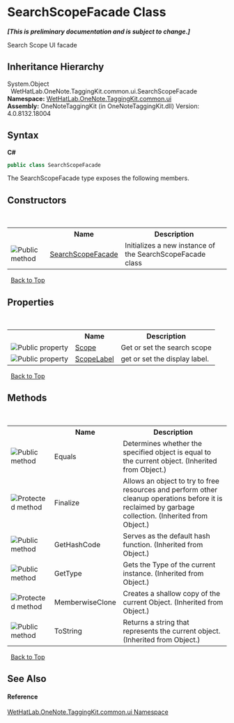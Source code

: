 # SearchScopeFacade Class
 _**\[This is preliminary documentation and is subject to change.\]**_

Search Scope UI facade


## Inheritance Hierarchy
System.Object<br />&nbsp;&nbsp;WetHatLab.OneNote.TaggingKit.common.ui.SearchScopeFacade<br />
**Namespace:**&nbsp;<a href="043a9407-ac38-b3ac-7348-a6090af495ad">WetHatLab.OneNote.TaggingKit.common.ui</a><br />**Assembly:**&nbsp;OneNoteTaggingKit (in OneNoteTaggingKit.dll) Version: 4.0.8132.18004

## Syntax

**C#**<br />
``` C#
public class SearchScopeFacade
```

The SearchScopeFacade type exposes the following members.


## Constructors
&nbsp;<table><tr><th></th><th>Name</th><th>Description</th></tr><tr><td>![Public method](media/pubmethod.gif "Public method")</td><td><a href="18578fcc-a139-1eac-1ed7-218ba90d786d">SearchScopeFacade</a></td><td>
Initializes a new instance of the SearchScopeFacade class</td></tr></table>&nbsp;
<a href="#searchscopefacade-class">Back to Top</a>

## Properties
&nbsp;<table><tr><th></th><th>Name</th><th>Description</th></tr><tr><td>![Public property](media/pubproperty.gif "Public property")</td><td><a href="74700435-c5e7-005f-34dc-66e72ef0005e">Scope</a></td><td>
Get or set the search scope</td></tr><tr><td>![Public property](media/pubproperty.gif "Public property")</td><td><a href="f35fcdba-1e4d-a921-5420-51c9851e13e7">ScopeLabel</a></td><td>
get or set the display label.</td></tr></table>&nbsp;
<a href="#searchscopefacade-class">Back to Top</a>

## Methods
&nbsp;<table><tr><th></th><th>Name</th><th>Description</th></tr><tr><td>![Public method](media/pubmethod.gif "Public method")</td><td>Equals</td><td>
Determines whether the specified object is equal to the current object.
 (Inherited from Object.)</td></tr><tr><td>![Protected method](media/protmethod.gif "Protected method")</td><td>Finalize</td><td>
Allows an object to try to free resources and perform other cleanup operations before it is reclaimed by garbage collection.
 (Inherited from Object.)</td></tr><tr><td>![Public method](media/pubmethod.gif "Public method")</td><td>GetHashCode</td><td>
Serves as the default hash function.
 (Inherited from Object.)</td></tr><tr><td>![Public method](media/pubmethod.gif "Public method")</td><td>GetType</td><td>
Gets the Type of the current instance.
 (Inherited from Object.)</td></tr><tr><td>![Protected method](media/protmethod.gif "Protected method")</td><td>MemberwiseClone</td><td>
Creates a shallow copy of the current Object.
 (Inherited from Object.)</td></tr><tr><td>![Public method](media/pubmethod.gif "Public method")</td><td>ToString</td><td>
Returns a string that represents the current object.
 (Inherited from Object.)</td></tr></table>&nbsp;
<a href="#searchscopefacade-class">Back to Top</a>

## See Also


#### Reference
<a href="043a9407-ac38-b3ac-7348-a6090af495ad">WetHatLab.OneNote.TaggingKit.common.ui Namespace</a><br />